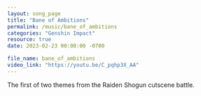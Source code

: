 ```yaml
---
layout: song_page
title: "Bane of Ambitions"
permalink: /music/bane_of_ambitions
categories: "Genshin Impact"
resource: true
date: 2023-02-23 00:00:00 -0700

file_name: bane_of_ambitions
video_link: "https://youtu.be/C_pqhp3X_AA"
---
```


The first of two themes from the Raiden Shogun cutscene battle.





